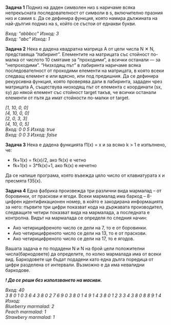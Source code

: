 **Задача 1** Подниз на даден символен низ s наричаме всяка непрекъсната последователност от символи в s, включително празния низ и самия s.
Да се дефинира функция, която намира дължината на най-дългия подниз на s, който се състои от еднакви букви.

*Вход: "abbbcc" Изход: 3*</br>
*Вход: "abc" Изход: 1*

**Задача 2** Нека е дадена квадратна матрица A от цели числа N ✕ N, представяща “лабиринт”. Елементите на матрицата със стойност по-малка от числото 10 смятаме за “проходими”, а всички останали — за “непроходими”. “Низходящ път” в лабиринта наричаме всяка последователност от проходими елементи на матрицата, в която всеки следващ елемент е или вдясно, или под предишния.
Да се дефинира рекурсивна функция, която проверява дали в лабиринта, зададен чрез матрицата A, съществува низходящ път от елемента с координати (sx, sy) до някой елемент със стойност target такъв, че всички останали елементи от пътя да имат стойности по-малки от target.

*[1, 10, 0, 0]*</br>
*[4, 10, 0, 0]*</br>
*[2, 0, 3, 3]*</br>
*[4, 10, 0, 5]*</br>
*Вход: 0 0 5 Изход: true*</br>
*Вход: 0 0 3 Изход: false*

**Задача 3** Нека е дадена функцията f1(x) = x и за всяко k > 1 е изпълнено, че:

- fk+1(x) = fk(x)/2, ако fk(x) е четно
- fk+1(x) = 3*fk(x)+1, ако fk(x) е нечетно

Да се напише програма, която въвежда цяло число от клавиатурата x и пресмята f35(x).

**Задача 4** Една фабрика произвежда три различни вида мармалад – от боровинки, от праскови и ягоди. Всеки мармалад има баркод – 8-цифрен идентификационен номер, в който е закодирана информацията за него: първите три цифри показват кода на държавата производител, следващите четири показват вида на мармалада, а последната е контролна. Видът на мармалада се определя по следния начин:

- Ако четирицифреното число се дели на 7, то е от боровинки.
- Ако четирицифреното число се дели на 13, то е от праскови.
- Ако четирицифреното число се дели на 17, то е ягодов.

Вашата задача е по подадени N и N на брой цели положителни числа(баркодовете) да определите, по колко мармалада има от всеки вид. Баркодовете ще бъдат подадени като една дълга поредица от цифри разделена от интервали. Възможно е да има невалидни баркодове.

***! Да се реши без използването на масиви.***

*Вход: 40*</br>
*3 8 0 1 0 3 6 4 3 8 0 2 7 6 9 0 3 8 0 1 4 9 1 4 3 8 0 1 2 3 3 4 3 8 0 8 8 9 1 4*</br>
*Изход:*</br>
*Blueberry marmalad: 2*</br>
*Peach marmalad: 1*</br>
*Strawbery marmalad: 1*</br>
